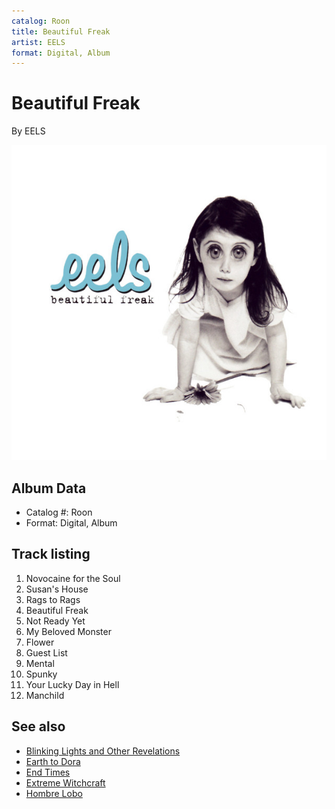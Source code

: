 ```yaml
---
catalog: Roon
title: Beautiful Freak
artist: EELS
format: Digital, Album
---
```


# Beautiful Freak

By EELS

![](../../assets/albumcovers/EELS-Beautiful_Freak.png)

## Album Data

- Catalog #: Roon
- Format: Digital, Album


## Track listing


1. Novocaine for the Soul
2. Susan's House
3. Rags to Rags
4. Beautiful Freak
5. Not Ready Yet
6. My Beloved Monster
7. Flower
8. Guest List
9. Mental
10. Spunky
11. Your Lucky Day in Hell
12. Manchild


## See also

- [Blinking Lights and Other Revelations](Blinking_Lights_and_Other_Revelations.md)
- [Earth to Dora](Earth_to_Dora.md)
- [End Times](End_Times.md)
- [Extreme Witchcraft](Extreme_Witchcraft.md)
- [Hombre Lobo](Hombre_Lobo.md)
